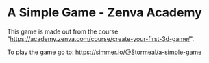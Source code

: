 # A Simple Game - Zenva Academy

This game is made out from the course "https://academy.zenva.com/course/create-your-first-3d-game/". 

To play the game go to: https://simmer.io/@Stormeal/a-simple-game
